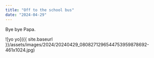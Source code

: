 ```yaml
---
title: "Off to the school bus"
date: "2024-04-29"
---
```


Bye bye Papa.

![yo yo]({{ site.baseurl }}/assets/images/2024/20240429_0808271296544753959878692-461x1024.jpg)
